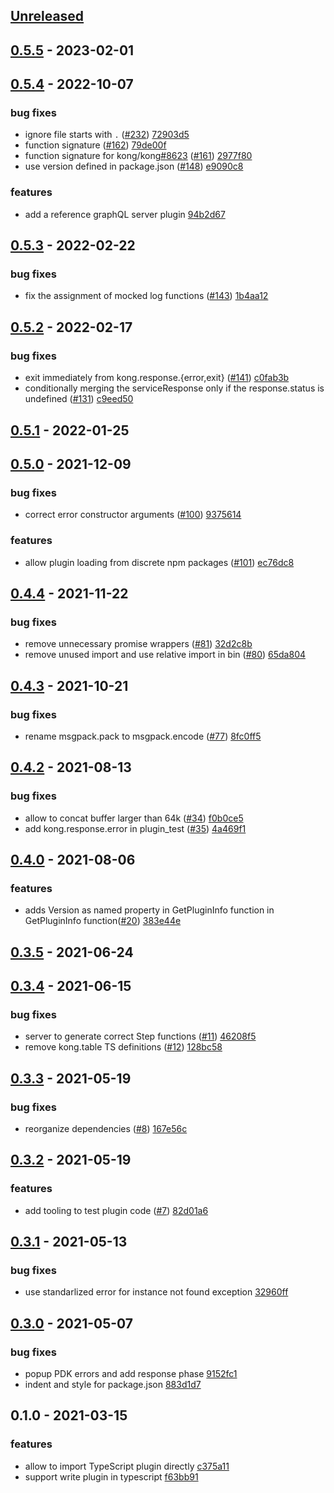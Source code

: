 <a name="unreleased"></a>
## [Unreleased]


<a name="0.5.5"></a>
## [0.5.5] - 2023-02-01

<a name="0.5.4"></a>
## [0.5.4] - 2022-10-07
### bug fixes
- ignore file starts with `.` ([#232](https://github.com/Kong/kong-js-pdk/issues/232)) [72903d5](https://github.com/Kong/kong-js-pdk/commit/72903d59c75056c48ae4e488725d08e9e9ebdfd6)
- function signature ([#162](https://github.com/Kong/kong-js-pdk/issues/162)) [79de00f](https://github.com/Kong/kong-js-pdk/commit/79de00f36b989cdb4fe9979acc3b4be474d328b5)
- function signature for kong/kong[#8623](https://github.com/Kong/kong-js-pdk/issues/8623) ([#161](https://github.com/Kong/kong-js-pdk/issues/161)) [2977f80](https://github.com/Kong/kong-js-pdk/commit/2977f80602db47ba743a97878141f92e14871b17)
- use version defined in package.json ([#148](https://github.com/Kong/kong-js-pdk/issues/148)) [e9090c8](https://github.com/Kong/kong-js-pdk/commit/e9090c849ec71ba03f2c37ef43d1c2ed78b1adee)

### features
- add a reference graphQL server plugin [94b2d67](https://github.com/Kong/kong-js-pdk/commit/94b2d67bc8dda23036ca9014c5a5b924b4474792)


<a name="0.5.3"></a>
## [0.5.3] - 2022-02-22
### bug fixes
- fix the assignment of mocked log functions ([#143](https://github.com/Kong/kong-js-pdk/issues/143)) [1b4aa12](https://github.com/Kong/kong-js-pdk/commit/1b4aa124d483b104ff783812fe50c261f4db8ce4)


<a name="0.5.2"></a>
## [0.5.2] - 2022-02-17
### bug fixes
- exit immediately from kong.response.{error,exit} ([#141](https://github.com/Kong/kong-js-pdk/issues/141)) [c0fab3b](https://github.com/Kong/kong-js-pdk/commit/c0fab3b097f590af547eca648e44e00a0e4c4c0e)
- conditionally merging the serviceResponse only if the response.status is undefined ([#131](https://github.com/Kong/kong-js-pdk/issues/131)) [c9eed50](https://github.com/Kong/kong-js-pdk/commit/c9eed50e29bceb59db5a17506dcf086cc906f050)


<a name="0.5.1"></a>
## [0.5.1] - 2022-01-25

<a name="0.5.0"></a>
## [0.5.0] - 2021-12-09
### bug fixes
- correct error constructor arguments ([#100](https://github.com/Kong/kong-js-pdk/issues/100)) [9375614](https://github.com/Kong/kong-js-pdk/commit/9375614c7c3d5b198ee858a174c065a98b658f95)

### features
- allow plugin loading from discrete npm packages ([#101](https://github.com/Kong/kong-js-pdk/issues/101)) [ec76dc8](https://github.com/Kong/kong-js-pdk/commit/ec76dc83132d388aeecca41fb5e756c0b40fbd26)


<a name="0.4.4"></a>
## [0.4.4] - 2021-11-22
### bug fixes
- remove unnecessary promise wrappers ([#81](https://github.com/Kong/kong-js-pdk/issues/81)) [32d2c8b](https://github.com/Kong/kong-js-pdk/commit/32d2c8bc46734bedbd242850fa0c69584c624d22)
- remove unused import and use relative import in bin ([#80](https://github.com/Kong/kong-js-pdk/issues/80)) [65da804](https://github.com/Kong/kong-js-pdk/commit/65da804ab70ab2846b7b9a629281b65e171b0373)


<a name="0.4.3"></a>
## [0.4.3] - 2021-10-21
### bug fixes
- rename msgpack.pack to msgpack.encode ([#77](https://github.com/Kong/kong-js-pdk/issues/77)) [8fc0ff5](https://github.com/Kong/kong-js-pdk/commit/8fc0ff5ef9bcee5d446bdf3b19a5457c98c69f1a)


<a name="0.4.2"></a>
## [0.4.2] - 2021-08-13
### bug fixes
- allow to concat buffer larger than 64k ([#34](https://github.com/Kong/kong-js-pdk/issues/34)) [f0b0ce5](https://github.com/Kong/kong-js-pdk/commit/f0b0ce5f1a2ae5857402a3db931ba1f7b0bb8df0)
- add kong.response.error in plugin_test ([#35](https://github.com/Kong/kong-js-pdk/issues/35)) [4a469f1](https://github.com/Kong/kong-js-pdk/commit/4a469f1d77327890c0bb6217a418bcdc64acbc34)


<a name="0.4.0"></a>
## [0.4.0] - 2021-08-06
### features
- adds Version as named property in GetPluginInfo function in GetPluginInfo function([#20](https://github.com/Kong/kong-js-pdk/issues/20)) [383e44e](https://github.com/Kong/kong-js-pdk/commit/383e44e50ade0a74b390a0a822659591280dae3a)


<a name="0.3.5"></a>
## [0.3.5] - 2021-06-24

<a name="0.3.4"></a>
## [0.3.4] - 2021-06-15
### bug fixes
- server to generate correct Step functions ([#11](https://github.com/Kong/kong-js-pdk/issues/11)) [46208f5](https://github.com/Kong/kong-js-pdk/commit/46208f5c5c3968a82bddfd185b47dc8b34d8cb92)
- remove kong.table TS definitions ([#12](https://github.com/Kong/kong-js-pdk/issues/12)) [128bc58](https://github.com/Kong/kong-js-pdk/commit/128bc5850d9cdf4f51124623d394093914326f3e)


<a name="0.3.3"></a>
## [0.3.3] - 2021-05-19
### bug fixes
- reorganize dependencies ([#8](https://github.com/Kong/kong-js-pdk/issues/8)) [167e56c](https://github.com/Kong/kong-js-pdk/commit/167e56c2b1de07efd345bfddafff8ae7201e7a9b)


<a name="0.3.2"></a>
## [0.3.2] - 2021-05-19
### features
- add tooling to test plugin code ([#7](https://github.com/Kong/kong-js-pdk/issues/7)) [82d01a6](https://github.com/Kong/kong-js-pdk/commit/82d01a68885c5b049dc72aaf0a969cc476bbb38d)


<a name="0.3.1"></a>
## [0.3.1] - 2021-05-13
### bug fixes
- use standarlized error for instance not found exception [32960ff](https://github.com/Kong/kong-js-pdk/commit/32960ff1015f2cc85d2ad147d4fc31a1ba543b7d)


<a name="0.3.0"></a>
## [0.3.0] - 2021-05-07
### bug fixes
- popup PDK errors and add response phase [9152fc1](https://github.com/Kong/kong-js-pdk/commit/9152fc187420c66d2421af8ecdffbfe0617ea482)
- indent and style for package.json [883d1d7](https://github.com/Kong/kong-js-pdk/commit/883d1d7778b224cc5a836b78f74f125209f420ad)


<a name="0.1.0"></a>
## 0.1.0 - 2021-03-15
### features
- allow to import TypeScript plugin directly [c375a11](https://github.com/Kong/kong-js-pdk/commit/c375a11587af296ffeca5b103fa6e8c51e79d1a4)
- support write plugin in typescript [f63bb91](https://github.com/Kong/kong-js-pdk/commit/f63bb9182cc422f9a80c89abc59f6725dc6b426c)


[Unreleased]: https://github.com/Kong/kong-js-pdk/compare/0.5.5...HEAD
[0.5.5]: https://github.com/Kong/kong-js-pdk/compare/0.5.4...0.5.5
[0.5.4]: https://github.com/Kong/kong-js-pdk/compare/0.5.3...0.5.4
[0.5.3]: https://github.com/Kong/kong-js-pdk/compare/0.5.2...0.5.3
[0.5.2]: https://github.com/Kong/kong-js-pdk/compare/0.5.1...0.5.2
[0.5.1]: https://github.com/Kong/kong-js-pdk/compare/0.5.0...0.5.1
[0.5.0]: https://github.com/Kong/kong-js-pdk/compare/0.4.4...0.5.0
[0.4.4]: https://github.com/Kong/kong-js-pdk/compare/0.4.3...0.4.4
[0.4.3]: https://github.com/Kong/kong-js-pdk/compare/0.4.2...0.4.3
[0.4.2]: https://github.com/Kong/kong-js-pdk/compare/0.4.0...0.4.2
[0.4.0]: https://github.com/Kong/kong-js-pdk/compare/0.3.5...0.4.0
[0.3.5]: https://github.com/Kong/kong-js-pdk/compare/0.3.4...0.3.5
[0.3.4]: https://github.com/Kong/kong-js-pdk/compare/0.3.3...0.3.4
[0.3.3]: https://github.com/Kong/kong-js-pdk/compare/0.3.2...0.3.3
[0.3.2]: https://github.com/Kong/kong-js-pdk/compare/0.3.1...0.3.2
[0.3.1]: https://github.com/Kong/kong-js-pdk/compare/0.3.0...0.3.1
[0.3.0]: https://github.com/Kong/kong-js-pdk/compare/0.1.0...0.3.0
